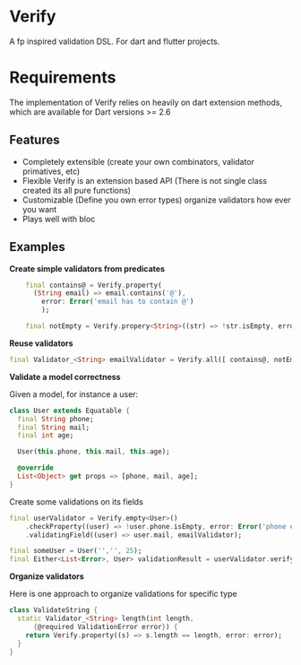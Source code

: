 # Verify

A fp inspired validation DSL. For dart and flutter projects.

# Requirements

The implementation of Verify relies on heavily on dart extension methods, which are available
for Dart versions >= 2.6

## Features

- Completely extensible (create your own combinators, validator primatives, etc)
- Flexible Verify is an extension based API (There is not single class created its all pure functions)
- Customizable (Define you own error types) organize validators how ever you want
- Plays well with bloc

## Examples

**Create simple validators from predicates**

```dart
    final contains@ = Verify.property(
      (String email) => email.contains('@'),
        error: Error('email has to contain @')
        );

    final notEmpty = Verify.propery<String>((str) => !str.isEmpty, error: Error('field required'));
```

**Reuse validators**

```dart
final Validator_<String> emailValidator = Verify.all([ contains@, notEmpty ])

```

**Validate a model correctness**

Given a model, for instance a user:

```dart
class User extends Equatable {
  final String phone;
  final String mail;
  final int age;

  User(this.phone, this.mail, this.age);

  @override
  List<Object> get props => [phone, mail, age];
}
```

Create some validations on its fields

```dart
final userValidator = Verify.empty<User>()
    .checkProperty((user) => !user.phone.isEmpty, error: Error('phone empty'))
    .validatingField((user) => user.mail, emailValidator);

final someUser = User('','', 25);
final Either<List<Error>, User> validationResult = userValidator.verify(someUser);
```

**Organize validators**

Here is one approach to organize validations for specific type

```dart
class ValidateString {
  static Validator_<String> length(int length,
      {@required ValidationError error}) {
    return Verify.property((s) => s.length == length, error: error);
  }
}
```
